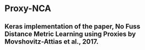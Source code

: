 # Proxy-NCA
## Keras implementation of the paper, No Fuss Distance Metric Learning using Proxies by Movshovitz-Attias et al., 2017.
